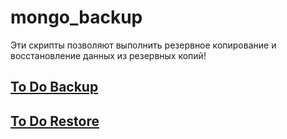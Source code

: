 # mongo_backup
Эти скрипты позволяют выполнить резервное копирование и восстановление данных из резервных копий!
## [To Do Backup](./README_Backup.md)
## [To Do Restore](./README_Restore.md)
